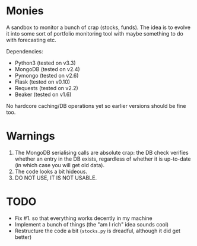Monies
======

A sandbox to monitor a bunch of crap (stocks, funds). The idea is to evolve it into some sort of portfolio monitoring
tool with maybe something to do with forecasting etc.

Dependencies:

* Python3 (tested on v3.3)
* MongoDB (tested on v2.4)
* Pymongo (tested on v2.6)
* Flask (tested on v0.10)
* Requests (tested on v2.2)
* Beaker (tested on v1.6)

No hardcore caching/DB operations yet so earlier versions should be fine too.

Warnings
========

1. The MongoDB serialising calls are absolute crap: the DB check verifies whether an entry in the DB exists, regardless
of whether it is up-to-date (in which case you will get old data).
2. The code looks a bit hideous.
3. DO NOT USE, IT IS NOT USABLE.

TODO
====

* Fix \#1. so that everything works decently in my machine
* Implement a bunch of things (the "am I rich" idea sounds cool)
* Restructure the code a bit (`stocks.py` is dreadful, although it did get better)
